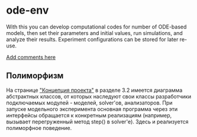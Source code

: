 ode-env
=======

With this you can develop computational codes for number of ODE-based models, then set their parameters and initial values, run simulations, and analyze their results. Experiment configurations can be stored for later re-use.

[Add comments here](https://github.com/dimalit/ode-env/issues/1)

## Полиморфизм
На странице ["Концепция проекта"](/dimalit/ode-env/wiki/%D0%9A%D0%BE%D0%BD%D1%86%D0%B5%D0%BF%D1%86%D0%B8%D1%8F-%D0%BF%D1%80%D0%BE%D0%B5%D0%BA%D1%82%D0%B0) в разделе 3.2 имеется диаграмма абстрактных классов, от которых наследуют свои классы разработчики подключаемых модулей - моделей, solver'ов, анализаторов. При запуске модельного эксперимента основная программа через эти интерфейсы обращается к конкретным реализациям (например, вызывает перегруженный метод step() в solver'е). Здесь и реализуется полиморфное поведение.
